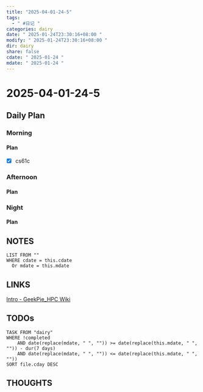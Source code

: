 ```yaml
---
title: "2025-04-01-24-5"
tags:
  - " #日记 "
categories: dairy
date: " 2025-01-24T23:30:16+08:00 "
modify: " 2025-01-24T23:30:16+08:00 "
dir: dairy
share: false
cdate: " 2025-01-24 "
mdate: " 2025-01-24 "
---
```


# 2025-04-01-24-5

## Daily Plan

### Morning

#### Plan

- [x] cs61c

### Afternoon

#### Plan

### Night

#### Plan

## NOTES

```dataview
LIST FROM "" 
WHERE cdate = this.cdate
  Or mdate = this.mdate
```

## LINKS

[Intro - GeekPie\_HPC Wiki](https://hpc.geekpie.club/wiki/index.html)

## TODOs

```dataview
TASK FROM "dairy" 
WHERE !completed 
	AND date(replace(mdate, " ", "")) >= date(replace(this.mdate, " ", "")) - dur(7 days) 
	AND date(replace(mdate, " ", "")) <= date(replace(this.mdate, " ", ""))
SORT file.cday DESC
```

## THOUGHTS
